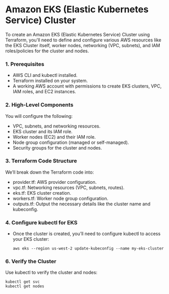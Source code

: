 # Amazon EKS (Elastic Kubernetes Service) Cluster
To create an Amazon EKS (Elastic Kubernetes Service) Cluster using Terraform, you'll need to define and configure various AWS resources like the EKS Cluster itself, worker nodes, networking (VPC, subnets), and IAM roles/policies for the cluster and nodes.

### 1. Prerequisites
- AWS CLI and kubectl installed.
- Terraform installed on your system.
- A working AWS account with permissions to create EKS clusters, VPC, IAM roles, and EC2 instances.

### 2. High-Level Components
You will configure the following:
- VPC, subnets, and networking resources.
- EKS cluster and its IAM role.
- Worker nodes (EC2) and their IAM role.
- Node group configuration (managed or self-managed).
- Security groups for the cluster and nodes.
  
### 3. Terraform Code Structure
We’ll break down the Terraform code into:
- provider.tf: AWS provider configuration.
- vpc.tf: Networking resources (VPC, subnets, routes).
- eks.tf: EKS cluster creation.
- workers.tf: Worker node group configuration.
- outputs.tf: Output the necessary details like the cluster name and kubeconfig.

### 4. Configure kubectl for EKS
- Once the cluster is created, you’ll need to configure kubectl to access your EKS cluster:
  ```
  aws eks --region us-west-2 update-kubeconfig --name my-eks-cluster
  ```
  
### 6. Verify the Cluster
Use kubectl to verify the cluster and nodes:
  ```
  kubectl get svc
  kubectl get nodes
  ```
